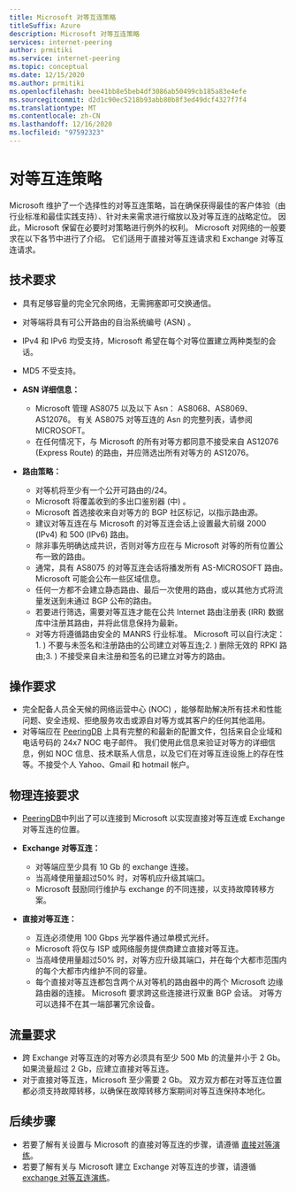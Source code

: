 ```yaml
---
title: Microsoft 对等互连策略
titleSuffix: Azure
description: Microsoft 对等互连策略
services: internet-peering
author: prmitiki
ms.service: internet-peering
ms.topic: conceptual
ms.date: 12/15/2020
ms.author: prmitiki
ms.openlocfilehash: bee41bb8e5beb4df3086ab50499cb185a83e4efe
ms.sourcegitcommit: d2d1c90ec5218b93abb80b8f3ed49dcf4327f7f4
ms.translationtype: MT
ms.contentlocale: zh-CN
ms.lasthandoff: 12/16/2020
ms.locfileid: "97592323"
---
```

# <a name="peering-policy"></a>对等互连策略
Microsoft 维护了一个选择性的对等互连策略，旨在确保获得最佳的客户体验（由行业标准和最佳实践支持）、针对未来需求进行缩放以及对等互连的战略定位。 因此，Microsoft 保留在必要时对策略进行例外的权利。 Microsoft 对网络的一般要求在以下各节中进行了介绍。 它们适用于直接对等互连请求和 Exchange 对等互连请求。 

## <a name="technical-requirements"></a>技术要求

* 具有足够容量的完全冗余网络，无需拥塞即可交换通信。
* 对等端将具有可公开路由的自治系统编号 (ASN) 。
* IPv4 和 IPv6 均受支持，Microsoft 希望在每个对等位置建立两种类型的会话。
* MD5 不受支持。
* **ASN 详细信息：**

    * Microsoft 管理 AS8075 以及以下 Asn： AS8068、AS8069、AS12076。 有关 AS8075 对等互连的 Asn 的完整列表，请参阅 MICROSOFT。
    * 在任何情况下，与 Microsoft 的所有对等方都同意不接受来自 AS12076 (Express Route) 的路由，并应筛选出所有对等方的 AS12076。

* **路由策略：**
    * 对等机将至少有一个公开可路由的/24。
    * Microsoft 将覆盖收到的多出口鉴别器 (中) 。
    * Microsoft 首选接收来自对等方的 BGP 社区标记，以指示路由源。
    * 建议对等互连在与 Microsoft 的对等互连会话上设置最大前缀 2000 (IPv4) 和 500 (IPv6) 路由。
    * 除非事先明确达成共识，否则对等方应在与 Microsoft 对等的所有位置公布一致的路由。
    * 通常，具有 AS8075 的对等互连会话将播发所有 AS-MICROSOFT 路由。 Microsoft 可能会公布一些区域信息。
    * 任何一方都不会建立静态路由、最后一次使用的路由，或以其他方式将流量发送到未通过 BGP 公布的路由。
    * 若要进行筛选，需要对等互连才能在公共 Internet 路由注册表 (IRR) 数据库中注册其路由，并将此信息保持为最新。      
    * 对等方将遵循路由安全的 MANRS 行业标准。  Microsoft 可以自行决定： 1. ) 不要与未签名和注册路由的公司建立对等互连;2. ) 删除无效的 RPKI 路由;3. ) 不接受来自未注册和签名的已建立对等方的路由。 

## <a name="operational-requirements"></a>操作要求
* 完全配备人员全天候的网络运营中心 (NOC) ，能够帮助解决所有技术和性能问题、安全违规、拒绝服务攻击或源自对等方或其客户的任何其他滥用。
* 对等端应在 [PeeringDB](https://www.peeringdb.com) 上具有完整的和最新的配置文件，包括来自企业域和电话号码的 24x7 NOC 电子邮件。 我们使用此信息来验证对等方的详细信息，例如 NOC 信息、技术联系人信息，以及它们在对等互连设施上的存在性等。不接受个人 Yahoo、Gmail 和 hotmail 帐户。

## <a name="physical-connection-requirements"></a>物理连接要求
* [PeeringDB](https://www.peeringdb.com/net/694)中列出了可以连接到 Microsoft 以实现直接对等互连或 Exchange 对等互连的位置。

* **Exchange 对等互连：**
    * 对等端应至少具有 10 Gb 的 exchange 连接。
    * 当高峰使用量超过50% 时，对等机应升级其端口。
    * Microsoft 鼓励同行维护与 exchange 的不同连接，以支持故障转移方案。

* **直接对等互连：**
    * 互连必须使用 100 Gbps 光学器件通过单模式光纤。
    * Microsoft 将仅与 ISP 或网络服务提供商建立直接对等互连。
    * 当高峰使用量超过50% 时，对等方应升级其端口，并在每个大都市范围内的每个大都市内维护不同的容量。
    * 每个直接对等互连都包含两个从对等机的路由器中的两个 Microsoft 边缘路由器的连接。 Microsoft 要求跨这些连接进行双重 BGP 会话。 对等方可以选择不在其一端部署冗余设备。


## <a name="traffic-requirements"></a>流量要求

* 跨 Exchange 对等互连的对等方必须具有至少 500 Mb 的流量并小于 2 Gb。 如果流量超过 2 Gb，应建立直接对等互连。
* 对于直接对等互连，Microsoft 至少需要 2 Gb。 双方双方都在对等互连位置都必须支持故障转移，以确保在故障转移方案期间对等互连保持本地化。 

## <a name="next-steps"></a>后续步骤

* 若要了解有关设置与 Microsoft 的直接对等互连的步骤，请遵循 [直接对等演练](walkthrough-direct-all.md)。
* 若要了解有关与 Microsoft 建立 Exchange 对等互连的步骤，请遵循 [exchange 对等互连演练](walkthrough-exchange-all.md)。
